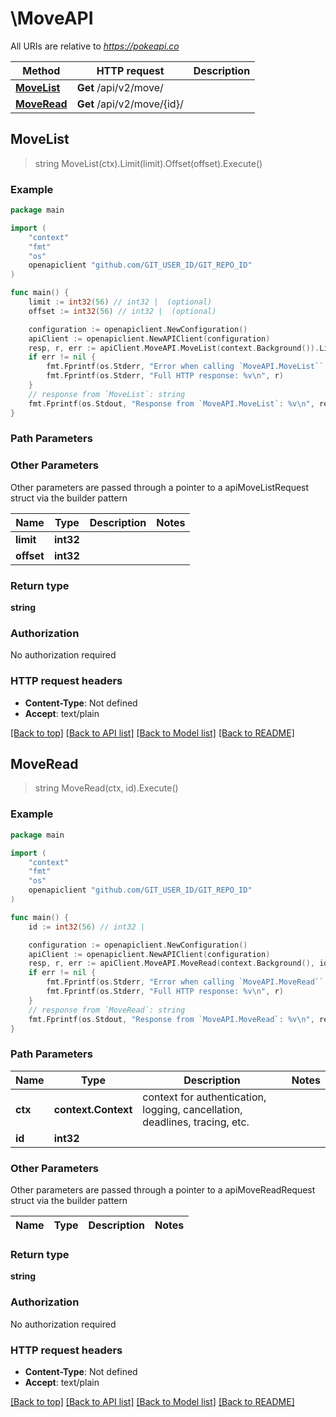 # \MoveAPI

All URIs are relative to *https://pokeapi.co*

Method | HTTP request | Description
------------- | ------------- | -------------
[**MoveList**](MoveAPI.md#MoveList) | **Get** /api/v2/move/ | 
[**MoveRead**](MoveAPI.md#MoveRead) | **Get** /api/v2/move/{id}/ | 



## MoveList

> string MoveList(ctx).Limit(limit).Offset(offset).Execute()



### Example

```go
package main

import (
	"context"
	"fmt"
	"os"
	openapiclient "github.com/GIT_USER_ID/GIT_REPO_ID"
)

func main() {
	limit := int32(56) // int32 |  (optional)
	offset := int32(56) // int32 |  (optional)

	configuration := openapiclient.NewConfiguration()
	apiClient := openapiclient.NewAPIClient(configuration)
	resp, r, err := apiClient.MoveAPI.MoveList(context.Background()).Limit(limit).Offset(offset).Execute()
	if err != nil {
		fmt.Fprintf(os.Stderr, "Error when calling `MoveAPI.MoveList``: %v\n", err)
		fmt.Fprintf(os.Stderr, "Full HTTP response: %v\n", r)
	}
	// response from `MoveList`: string
	fmt.Fprintf(os.Stdout, "Response from `MoveAPI.MoveList`: %v\n", resp)
}
```

### Path Parameters



### Other Parameters

Other parameters are passed through a pointer to a apiMoveListRequest struct via the builder pattern


Name | Type | Description  | Notes
------------- | ------------- | ------------- | -------------
 **limit** | **int32** |  | 
 **offset** | **int32** |  | 

### Return type

**string**

### Authorization

No authorization required

### HTTP request headers

- **Content-Type**: Not defined
- **Accept**: text/plain

[[Back to top]](#) [[Back to API list]](../README.md#documentation-for-api-endpoints)
[[Back to Model list]](../README.md#documentation-for-models)
[[Back to README]](../README.md)


## MoveRead

> string MoveRead(ctx, id).Execute()



### Example

```go
package main

import (
	"context"
	"fmt"
	"os"
	openapiclient "github.com/GIT_USER_ID/GIT_REPO_ID"
)

func main() {
	id := int32(56) // int32 | 

	configuration := openapiclient.NewConfiguration()
	apiClient := openapiclient.NewAPIClient(configuration)
	resp, r, err := apiClient.MoveAPI.MoveRead(context.Background(), id).Execute()
	if err != nil {
		fmt.Fprintf(os.Stderr, "Error when calling `MoveAPI.MoveRead``: %v\n", err)
		fmt.Fprintf(os.Stderr, "Full HTTP response: %v\n", r)
	}
	// response from `MoveRead`: string
	fmt.Fprintf(os.Stdout, "Response from `MoveAPI.MoveRead`: %v\n", resp)
}
```

### Path Parameters


Name | Type | Description  | Notes
------------- | ------------- | ------------- | -------------
**ctx** | **context.Context** | context for authentication, logging, cancellation, deadlines, tracing, etc.
**id** | **int32** |  | 

### Other Parameters

Other parameters are passed through a pointer to a apiMoveReadRequest struct via the builder pattern


Name | Type | Description  | Notes
------------- | ------------- | ------------- | -------------


### Return type

**string**

### Authorization

No authorization required

### HTTP request headers

- **Content-Type**: Not defined
- **Accept**: text/plain

[[Back to top]](#) [[Back to API list]](../README.md#documentation-for-api-endpoints)
[[Back to Model list]](../README.md#documentation-for-models)
[[Back to README]](../README.md)

